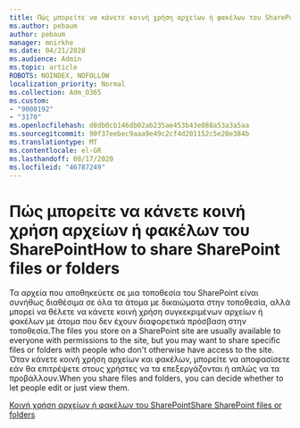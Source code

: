 ```yaml
---
title: Πώς μπορείτε να κάνετε κοινή χρήση αρχείων ή φακέλων του SharePoint
ms.author: pebaum
author: pebaum
manager: mnirkhe
ms.date: 04/21/2020
ms.audience: Admin
ms.topic: article
ROBOTS: NOINDEX, NOFOLLOW
localization_priority: Normal
ms.collection: Adm_O365
ms.custom:
- "9000192"
- "3170"
ms.openlocfilehash: d8db0cb146db02ab235ae453b43e088a53a3a5aa
ms.sourcegitcommit: 90f37eebec9aaa9e49c2cf4d201152c5e20e384b
ms.translationtype: MT
ms.contentlocale: el-GR
ms.lasthandoff: 08/17/2020
ms.locfileid: "46787249"
---
```

# <a name="how-to-share-sharepoint-files-or-folders"></a><span data-ttu-id="1ddd5-102">Πώς μπορείτε να κάνετε κοινή χρήση αρχείων ή φακέλων του SharePoint</span><span class="sxs-lookup"><span data-stu-id="1ddd5-102">How to share SharePoint files or folders</span></span>

<span data-ttu-id="1ddd5-103">Τα αρχεία που αποθηκεύετε σε μια τοποθεσία του SharePoint είναι συνήθως διαθέσιμα σε όλα τα άτομα με δικαιώματα στην τοποθεσία, αλλά μπορεί να θέλετε να κάνετε κοινή χρήση συγκεκριμένων αρχείων ή φακέλων με άτομα που δεν έχουν διαφορετικά πρόσβαση στην τοποθεσία.</span><span class="sxs-lookup"><span data-stu-id="1ddd5-103">The files you store on a SharePoint site are usually available to everyone with permissions to the site, but you may want to share specific files or folders with people who don't otherwise have access to the site.</span></span> <span data-ttu-id="1ddd5-104">Όταν κάνετε κοινή χρήση αρχείων και φακέλων, μπορείτε να αποφασίσετε εάν θα επιτρέψετε στους χρήστες να τα επεξεργάζονται ή απλώς να τα προβάλλουν.</span><span class="sxs-lookup"><span data-stu-id="1ddd5-104">When you share files and folders, you can decide whether to let people edit or just view them.</span></span>

[<span data-ttu-id="1ddd5-105">Κοινή χρήση αρχείων ή φακέλων του SharePoint</span><span class="sxs-lookup"><span data-stu-id="1ddd5-105">Share SharePoint files or folders</span></span>](https://support.office.com/article/1fe37332-0f9a-4719-970e-d2578da4941c)